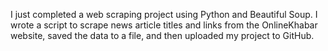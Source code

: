 I just completed a web scraping project using Python and Beautiful Soup. I wrote a script to scrape news article titles and links from the OnlineKhabar website, saved the data to a file, and then uploaded my project to GitHub.

